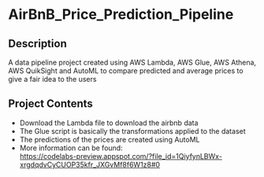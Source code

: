 # AirBnB_Price_Prediction_Pipeline
## Description
A data pipeline project created using AWS Lambda, AWS Glue, AWS Athena, AWS QuikSight and AutoML to compare predicted and average prices to give a fair idea to the users  

## Project Contents
- Download the Lambda file to download the airbnb data  
- The Glue script is basically the transformations applied to the dataset   
- The predictions of the prices are created using AutoML
- More information can be found:  
https://codelabs-preview.appspot.com/?file_id=1QiyfynLBWx-xrgdqdvCyCUOP35kfr_JXGvMf8f6W1z8#0
